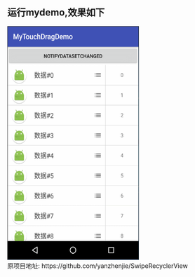 ﻿## 运行mydemo,效果如下
<img src="image/GIF.gif" width = "300" height = "533"/>
<br/>
原项目地址: https://github.com/yanzhenjie/SwipeRecyclerView

